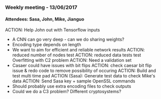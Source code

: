 ### Weekly meeting - 13/06/2017
#### Attendees: Sasa, John, Mike, Jianguo

ACTION: Help John out with Tensorflow inputs
- A CNN can go very deep - can we do sharing weights?
- Encoding type depends on length
- We want to aim for efficient and reliable network results
ACTION: reduced number of nodes test
ACTION: reduced data tests test
Overfitting with C2 problem
ACTION: Need a validation set
- Casaer could have issues with bit flips
ACTION: check caesar bit flip issue & redo code to remove possibility of occuring
ACTION: Build and test multi time pad
ACTION (Sasa): Generate test data to check Mike's data
ACTION: Send Sasa key + sample OpenSSL commands
- Should probably use extra encoding files to check outputs
- Could we do a C3 problem? Different cryptosystems?
